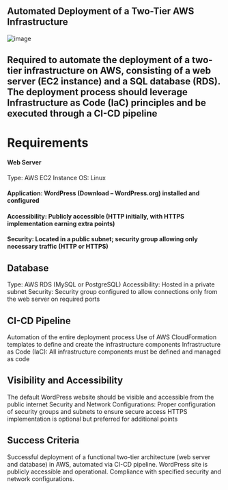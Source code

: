 ## Automated Deployment of a Two-Tier AWS Infrastructure

![image](https://github.com/RETAJD/Automated-deployment/assets/45774493/0b700ac2-a480-45ba-a7cc-6cbf694ee5dd)

## Required to automate the deployment of a two-tier infrastructure on AWS, consisting of a web server (EC2 instance) and a SQL database (RDS). The deployment process should leverage Infrastructure as Code (IaC) principles and be executed through a CI-CD pipeline

# Requirements

#### Web Server

Type: AWS EC2 Instance
OS: Linux

#### Application: WordPress (Download – WordPress.org) installed and configured

#### Accessibility: Publicly accessible (HTTP initially, with HTTPS implementation earning extra points)

#### Security: Located in a public subnet; security group allowing only necessary traffic (HTTP or HTTPS)

## Database

Type: AWS RDS (MySQL or PostgreSQL)
Accessibility: Hosted in a private subnet
Security: Security group configured to allow connections only from the web server on required ports

## CI-CD Pipeline

Automation of the entire deployment process
Use of AWS CloudFormation templates to define and create the infrastructure components
Infrastructure as Code (IaC):
All infrastructure components must be defined and managed as code

## Visibility and Accessibility

The default WordPress website should be visible and accessible from the public internet
Security and Network Configurations:
Proper configuration of security groups and subnets to ensure secure access
HTTPS implementation is optional but preferred for additional points

## Success Criteria

Successful deployment of a functional two-tier architecture (web server and database) in AWS, automated via CI-CD pipeline.
WordPress site is publicly accessible and operational.
Compliance with specified security and network configurations.
